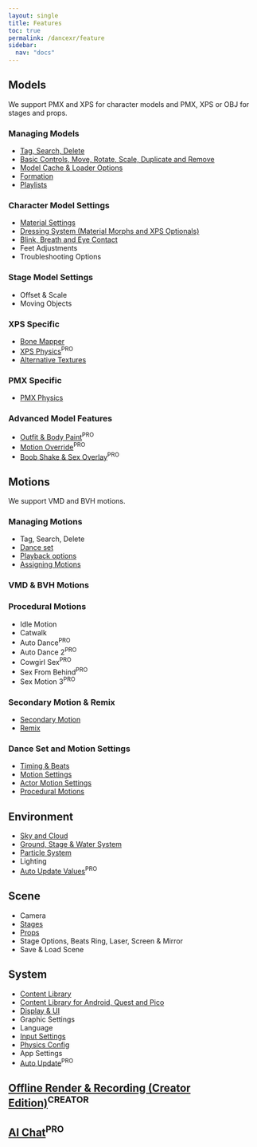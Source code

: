 ```yaml
---
layout: single
title: Features
toc: true
permalink: /dancexr/feature
sidebar:
  nav: "docs"
---
```


## Models
We support PMX and XPS for character models and PMX, XPS or OBJ for stages and props.

### Managing Models
* [Tag, Search, Delete](features/tagging)
* [Basic Controls, Move, Rotate, Scale, Duplicate and Remove](features/actor_tools)
* [Model Cache & Loader Options](features/loader_options)
* [Formation](features/formation)
* [Playlists](features/actor_playlist)

### Character Model Settings
* [Material Settings](features/material_settings)
* [Dressing System (Material Morphs and XPS Optionals)](features/optionals)
* [Blink, Breath and Eye Contact](features/eyecontact)
* Feet Adjustments
* Troubleshooting Options

### Stage Model Settings
* Offset & Scale
* Moving Objects

### XPS Specific
* [Bone Mapper](features/bone_mapper.md)
* [XPS Physics](features/xps_physics)<sup>PRO</sup>
* [Alternative Textures](features/alternative_textures)

### PMX Specific
* [PMX Physics](features/pmx_physics)

### Advanced Model Features
* [Outfit & Body Paint](features/outfit_body_paint)<sup>PRO</sup>
* [Motion Override](features/motion_override)<sup>PRO</sup>
* [Boob Shake & Sex Overlay](features/boob_shake_sex_overlay)<sup>PRO</sup>

## Motions
We support VMD and BVH motions.


### Managing Motions
* Tag, Search, Delete
* [Dance set](features/dance_set)
* [Playback options](features/playback_options)
* [Assigning Motions](features/assign_motion)


### VMD & BVH Motions


### Procedural Motions
* Idle Motion
* Catwalk
* Auto Dance<sup>PRO</sup>
* Auto Dance 2<sup>PRO</sup>
* Cowgirl Sex<sup>PRO</sup>
* Sex From Behind<sup>PRO</sup>
* Sex Motion 3<sup>PRO</sup>


### Secondary Motion & Remix
* [Secondary Motion](features/secondary_motion)
* [Remix](features/remix)


### Dance Set and Motion Settings
* [Timing & Beats](features/music_timing)
* [Motion Settings](features/motion_settings)
* [Actor Motion Settings](features/actor_motion_settings)
* [Procedural Motions](features/procedural_motions)


## Environment
* [Sky and Cloud](features/skymap)
* [Ground, Stage & Water System](features/ground)
* [Particle System](features/particles)
* Lighting
* [Auto Update Values](features/autoupdate)<sup>PRO</sup>

## Scene
* Camera
* [Stages](features/stages)
* [Props](features/props)
* Stage Options, Beats Ring, Laser, Screen & Mirror
* Save & Load Scene

## System
* [Content Library](preparecontent)
* [Content Library for Android, Quest and Pico](content_android_quest)
* [Display & UI](features/display_settings)
* Graphic Settings
* Language
* [Input Settings](features/controls)
* [Physics Config](features/system_physics)
* App Settings
* [Auto Update](features/autoupdate)<sup>PRO</sup>

## [Offline Render & Recording (Creator Edition)](creator.md)<sup>CREATOR</sup>

## [AI Chat](ai_chat)<sup>PRO</sup>

